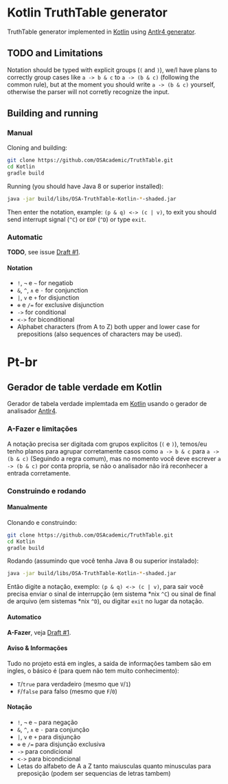 # Kotlin TruthTable generator

TruthTable generator implemented in [Kotlin](https://kotlinlang.org) using [Antlr4 generator](http://antlr.org).

## TODO and Limitations

Notation should be typed with explicit groups (`(` and `)`), we/I have plans to correctly group cases like `a -> b & c` to `a -> (b & c)` (following the common rule), but at the moment you should write `a -> (b & c)` yourself, otherwise the parser will not corretly recognize the input.

## Building and running

### Manual

Cloning and building:

```bash
git clone https://github.com/OSAcademic/TruthTable.git
cd Kotlin
gradle build
```

Running (you should have Java 8 or superior installed):

```bash
java -jar build/libs/OSA-TruthTable-Kotlin-*-shaded.jar
```

Then enter the notation, example: `(p & q) <-> (c | v)`, to exit you should send interrupt signal (`^C`) or `EOF` (`^D`) or type `exit`.

### Automatic

**TODO**, see issue [Draft #1](https://github.com/OSAcademic/Draft/issues/1).

#### Notation

- `!`, `¬` e `~` for negatiob
- `&`, `^`, `∧` e `⋅` for conjunction
- `|`, `v` e `+` for disjunction
- `⊕` e `/=` for exclusive disjunction
- `->` for conditional
- `<->` for biconditional
- Alphabet characters (from A to Z) both upper and lower case for prepositions (also sequences of characters may be used).

# Pt-br

## Gerador de table verdade em Kotlin

Gerador de tabela verdade implemtada em [Kotlin](https://kotlinlang.org) usando o gerador de analisador [Antlr4](http://antlr.org).

### A-Fazer e limitações

A notação precisa ser digitada com grupos explicitos (`(` e `)`), temos/eu tenho planos para agrupar corretamente casos como `a -> b & c` para `a -> (b & c)` (Seguindo a regra comum), mas no momento você deve escrever `a -> (b & c)` por conta propria, se não o analisador não irá reconhecer a entrada corretamente.

### Construindo e rodando

#### Manualmente

Clonando e construindo:

```bash
git clone https://github.com/OSAcademic/TruthTable.git
cd Kotlin
gradle build
```

Rodando (assumindo que você tenha Java 8 ou superior instalado):

```bash
java -jar build/libs/OSA-TruthTable-Kotlin-*-shaded.jar
```

Então digite a notação, exemplo: `(p & q) <-> (c | v)`, para sair você precisa enviar o sinal de interrupção (em sistema *nix `^C`) ou sinal de final de arquivo (em sistemas *nix `^D`), ou digitar `exit` no lugar da notação.

#### Automatico

**A-Fazer**, veja [Draft #1](https://github.com/OSAcademic/Draft/issues/1).

#### Aviso & Informações

Tudo no projeto está em ingles, a saida de informações tambem são em ingles, o básico é (para quem não tem muito conhecimento):

- `T`/`true` para verdadeiro (mesmo que `V`/`1`)
- `F`/`false` para falso (mesmo que `F`/`0`)


#### Notação

- `!`, `¬` e `~` para negação
- `&`, `^`, `∧` e `⋅` para conjunção
- `|`, `v` e `+` para disjunção
- `⊕` e `/=` para disjunção exclusiva
- `->` para condicional
- `<->` para bicondicional
- Letas do alfabeto de A a Z tanto maiusculas quanto minusculas para preposição (podem ser sequencias de letras tambem)